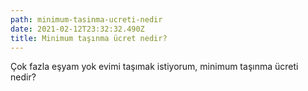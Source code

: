 ```yaml
---
path: minimum-tasinma-ucreti-nedir
date: 2021-02-12T23:32:32.490Z
title: Minimum taşınma ücret nedir?
---
```

Çok fazla eşyam yok evimi taşımak istiyorum, minimum taşınma ücreti nedir?